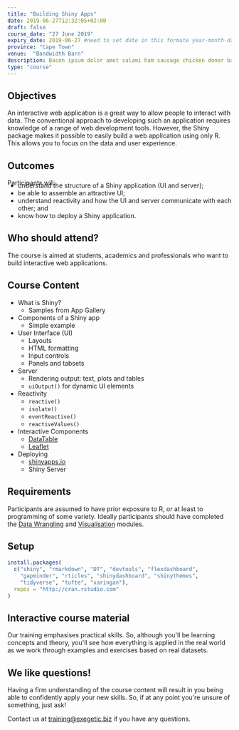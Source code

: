 ```yaml
---
title: "Building Shiny Apps"
date: 2019-06-27T12:32:05+02:00
draft: false
course_date: "27 June 2019"
expiry_date: 2019-06-27 #need to set date in this formate year-month-day
province: "Cape Town"
venue:  "Bandwidth Barn"
description: Bacon ipsum dolor amet salami ham sausage chicken doner bacon. Corned beef turkey cupim, 
type: "course"
---
```


## Objectives

An interactive web application is a great way to allow people to interact with data. The conventional approach to developing such an application requires knowledge of a range of web development tools. However, the Shiny package makes it possible to easily build a web application using only R. This allows you to focus on the data and user experience.
          
## Outcomes

Participants will:
<ul style="margin-top: -5%;">
  <li>understand the structure of a Shiny application (UI and server);</li>
  <li>be able to assemble an attractive UI;</li>
  <li>understand reactivity and how the UI and server communicate with each other; and</li>
  <li>know how to deploy a Shiny application.</li>
</ul>

## Who should attend?

The course is aimed at students, academics and professionals who want to build interactive web applications.

## Course Content

- What is Shiny?
  - Samples from App Gallery
- Components of a Shiny app
  - Simple example
- User Interface (UI)
  - Layouts
  - HTML formatting
  - Input controls
  - Panels and tabsets
- Server
  - Rendering output: text, plots and tables
  - `uiOutput()` for dynamic UI elements
- Reactivity
  - `reactive()`
  - `isolate()`
  - `eventReactive()`
  - `reactiveValues()`
- Interactive Components
  - [DataTable](https://datatables.net/)
  - [Leaflet](https://leafletjs.com/)
- Deploying
  - [shinyapps.io](https://www.shinyapps.io/)
  - Shiny Server
          
## Requirements
          
Participants are assumed to have prior exposure to R, or at least to programming of some variety. Ideally participants should have completed the [Data Wrangling](https://exegetic-test.netlify.com/training/r-data-wrangling/) and [Visualisation](https://exegetic-test.netlify.com/training/r-visualisation/) modules.

## Setup
  ```r
install.packages(
    c("shiny", "rmarkdown", "DT", "devtools", "flexdashboard",
      "gapminder", "rticles", "shinydashboard", "shinythemes",
      "tidyverse", "tufte", "xaringan"),
    repos = "http://cran.rstudio.com"
)
  ```
  
## Interactive course material
          
Our training emphasises practical skills. So, although you'll be learning concepts and theory, you'll see how everything is applied in the real world as we work through examples and exercises based on real datasets.

## We like questions!
          
Having a firm understanding of the course content will result in you being able to confidently apply your new skills. So, if at any point you're unsure of something, just ask!

Contact us at training@exegetic.biz if you have any questions.